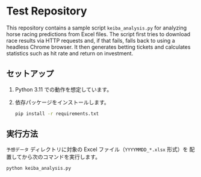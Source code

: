# Test Repository

This repository contains a sample script `keiba_analysis.py` for analyzing
horse racing predictions from Excel files. The script first tries to download
race results via HTTP requests and, if that fails, falls back to using a
headless Chrome browser. It then generates betting tickets and calculates
statistics such as hit rate and return on investment.

## セットアップ

1. Python 3.11 での動作を想定しています。
2. 依存パッケージをインストールします。

   ```bash
   pip install -r requirements.txt
   ```

## 実行方法

`予想データ` ディレクトリに対象の Excel ファイル（`YYYYMMDD_*.xlsx` 形式）を
配置してから次のコマンドを実行します。

```bash
python keiba_analysis.py
```

